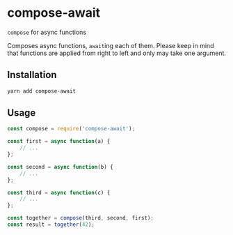 # compose-await
`compose` for async functions

Composes async functions, `await`ing each of them.
Please keep in mind that functions are applied from right to left and only
may take one argument.

## Installation

```bash
yarn add compose-await
```

## Usage

```js
const compose = require('compose-await');

const first = async function(a) {
    // ...
};

const second = async function(b) {
    // ...
};

const third = async function(c) {
    // ...
};

const together = compose(third, second, first);
const result = together(42);
```
